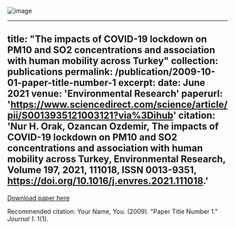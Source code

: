 ![image](https://github.com/user-attachments/assets/c6f49cdb-ccec-4bf1-8512-8030b100479b)

---
title: "The impacts of COVID-19 lockdown on PM10 and SO2 concentrations and association with human mobility across Turkey"
collection: publications
permalink: /publication/2009-10-01-paper-title-number-1
excerpt: 
date: June 2021
venue: 'Environmental Research'
paperurl: 'https://www.sciencedirect.com/science/article/pii/S0013935121003121?via%3Dihub'
citation: 'Nur H. Orak, Ozancan Ozdemir,
The impacts of COVID-19 lockdown on PM10 and SO2 concentrations and association with human mobility across Turkey,
Environmental Research, Volume 197, 2021, 111018, ISSN 0013-9351, https://doi.org/10.1016/j.envres.2021.111018.'
---





[Download paper here](https://www.sciencedirect.com/science/article/pii/S0013935121003121?via%3Dihub)


Recommended citation: Your Name, You. (2009). "Paper Title Number 1." <i>Journal 1</i>. 1(1).
